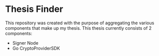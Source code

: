 # Thesis Finder

This repository was created with the purpose of aggregating the various components that make up my thesis.
This thesis currently consists of 2 components:

* Signer Node
* Go CryptoProviderSDK
